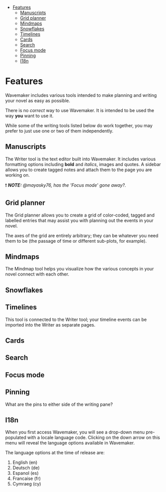 - [Features](#features)
  - [Manuscripts](#manuscripts)
  - [Grid planner](#grid-planner)
  - [Mindmaps](#mindmaps)
  - [Snowflakes](#snowflakes)
  - [Timelines](#timelines)
  - [Cards](#cards)
  - [Search](#search)
  - [Focus mode](#focus-mode)
  - [Pinning](#pinning)
  - [I18n](#i18n)
# Features

Wavemaker includes various tools intended to make planning and writing your novel as easy as possible.

There is no _correct_ way to use Wavemaker.
It is intended to be used the way **you** want to use it.

While some of the writing tools listed below do work together, you may prefer to just use one or two of them independently.

## Manuscripts

The Writer tool is the text editor built into Wavemaker.
It includes various formatting options including **bold** and *italics*, images and quotes.
A sidebar allows you to create tagged notes and attach them to the page you are working on.

:heavy_exclamation_mark: ***NOTE:*** _@mayasky76, has the 'Focus mode' gone away?._

## Grid planner

The Grid planner allows you to create a grid of color-coded, tagged and labelled entries that may assist you with planning out the events in your novel.

The axes of the grid are entirely arbitrary; they can be whatever you need them to be (the passage of time or different sub-plots, for example).

## Mindmaps

The Mindmap tool helps you visualize how the various concepts in your novel connect with each other.

## Snowflakes

## Timelines

This tool is connected to the Writer tool; your timeline events can be imported into the Writer as separate pages.

## Cards

## Search

## Focus mode

## Pinning

What are the pins to either side of the writing pane?

## I18n

When you first access Wavemaker, you will see a drop-down menu pre-populated with a locale language code.
Clicking on the down arrow on this menu will reveal the language options available in Wavemaker.

The language options at the time of release are:

1. English (en)
2. Deutsch (de)
3. Espanol (es)
4. Francaise (fr)
5. Cymraeg (cy)
